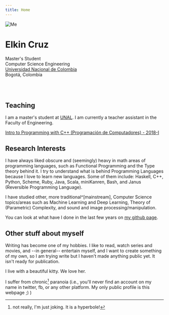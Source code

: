 ```yaml
---
title: Home
---
```


<div></div> <!-- this is to force the markdown converter to don't take the following line as a paragraph -->
<img class="img-me no-print" src="/data/me.png" alt="Me">
<h1 class="big-name">Elkin Cruz</h1>
<div class="info-box">
  <div class="role">
    <div>Master's Student</div>
  </div>
  <div class="affiliation">
    <div>Computer Science Engineering</div>
    <div><a href="http://unal.edu.co">Universidad Nacional de Colombia</a></div>
    <div>Bogotá, Colombia</div>
    <div id="divMcFace" style="font-family: monospace; white-space: pre;"/>
<script src="data:text/javascript;base64,
PCEtLQooZnVuY3Rpb24oKSB7CiJ1c2Ugc3RyaWN0IjsKbGV0IGxldHRlcnMgPSAnIGt3ZHBAZ3Rq
aXNfZS5yZnhjb2h2emEtdWJ5bXFsbic7CmxldCBwcmltZSA9IDMxOwpsZXQgbl9sZXQgPSBsZXR0
ZXJzLmxlbmd0aDsKbGV0IGZpbGxlciA9IFsuLi5BcnJheShwcmltZS1uX2xldCldLm1hcCggZnVu
Y3Rpb24oKSB7cmV0dXJuIGxldHRlcnNbTWF0aC5mbG9vcihNYXRoLnJhbmRvbSgpKm5fbGV0KV07
fSApOwpsZXQgZW1haWwgPSBbMTIsIDI5LCAyMiwgMTcsIDE0LCAyNCwgMjEsIDE3LCAyMiwgNSwg
MjQsIDMwLCAyMiwgMjksIDEzLCAxMiwgMywgMjQsIDEzLCAxNywgMThdOwpmb3IodmFyIGk9TWF0
aC5jZWlsKE1hdGgucmFuZG9tKCkqOCk7IGk+MDsgaS0tKSB7CiAgZW1haWwuc3BsaWNlKE1hdGgu
Zmxvb3IoTWF0aC5yYW5kb20oKSplbWFpbC5sZW5ndGgpLCAwLCAwKTsKfQpsZXQgc3RhcnQgPSBb
Li4uQXJyYXkoZW1haWwubGVuZ3RoKV0ubWFwKCBmdW5jdGlvbigpIHtyZXR1cm4gTWF0aC5mbG9v
cihNYXRoLnJhbmRvbSgpKihwcmltZS0xKSkrMX0gKTsKbGV0IHNwZWVkID0gWy4uLkFycmF5KGVt
YWlsLmxlbmd0aCldLm1hcCggZnVuY3Rpb24oKSB7cmV0dXJuIE1hdGguZmxvb3IoTWF0aC5yYW5k
b20oKSooNTApKSs0MH0gKTsKbGV0IHN0ciA9IHN0YXJ0LnNsaWNlKCk7Ci8vbGV0IGUgPSBlbWFp
bC5tYXAoIGZ1bmN0aW9uKGkpIHtyZXR1cm4gaSA/IGxldHRlcnNbaS0xXSA6ICcnO30gKS5qb2lu
KCcnKTsKCmxldCB0b2NoYXIgPSBmdW5jdGlvbihmaWxsLCBjbGVhcnplcm8pIHsKICByZXR1cm4g
ZnVuY3Rpb24oaSkgewogICAgaWYoaT09PTAgJiYgY2xlYXJ6ZXJvPT09dHJ1ZSkKICAgICAgcmV0
dXJuICcnOwogICAgcmV0dXJuIGk8bl9sZXQgPyBsZXR0ZXJzW2ldIDogZmlsbChpKTsKICB9Owp9
CgpsZXQgbG9vcCA9IGZ1bmN0aW9uKHZhbCkgewogIC8vY29uc29sZS5sb2coIHZhbCApOwogIGxl
dCBkaWZmID0gMDsKICBmb3IobGV0IGk9MDsgaTxlbWFpbC5sZW5ndGg7IGkrKykgewogICAgaWYo
c3RyW2ldICE9IGVtYWlsW2ldKSB7CiAgICAgIGRpZmYrKzsKICAgIH0KICB9CiAgaWYgKGRpZmY+
MCkgewogICAgbGV0IGNoYW5nZWQgPSBmYWxzZTsKICAgIGZvcih2YXIgaT0wOyBpPGVtYWlsLmxl
bmd0aDsgaSsrKSB7CiAgICAgIGlmKHN0cltpXSAhPSBlbWFpbFtpXSAmJiB2YWwlc3BlZWRbaV0g
PT0gMCkgewogICAgICAgIHN0cltpXSA9IChzdGFydFtpXStzdHJbaV0pICUgcHJpbWU7CiAgICAg
ICAgY2hhbmdlZCA9IHRydWU7CiAgICAgIH0KICAgIH0KICAgIGlmKGNoYW5nZWQpIHsKICAgICAg
bGV0IGUgPSBzdHIubWFwKCB0b2NoYXIoIGZ1bmN0aW9uKGkpIHtyZXR1cm4gZmlsbGVyW2ktbl9s
ZXRdO30sIHRydWUgKSApLmpvaW4oJycpOwogICAgICBkb2N1bWVudC5nZXRFbGVtZW50QnlJZCgi
ZGl2TWNGYWNlIikuaW5uZXJIVE1MID0gZTsKICAgICAgLy9jb25zb2xlLmxvZyggc3RyICk7CiAg
ICB9CiAgICBzZXRUaW1lb3V0KGxvb3AsIDMsIHZhbCsxKTsKICB9IGVsc2UgewogICAgbGV0IGUg
PSBzdHIubWFwKCB0b2NoYXIoIGZ1bmN0aW9uKGkpIHtyZXR1cm4gIiAiO30sIHRydWUgKSApLmpv
aW4oJycpOwogICAgZG9jdW1lbnQuZ2V0RWxlbWVudEJ5SWQoImRpdk1jRmFjZSIpLmlubmVySFRN
TCA9IGU7CiAgICBlID0gc3RyLm1hcCggdG9jaGFyKCBmdW5jdGlvbihpKSB7cmV0dXJuICcnO30s
IHRydWUgKSApLmpvaW4oJycpOwogICAgc2V0VGltZW91dChlbmQsIDQwMDAsICc8YSBocmVmPSJt
YWlsdG86JytlKyciPicrZSsnPC9hPicpOwogIH0KfQpsZXQgZW5kID0gZnVuY3Rpb24oc3RyKSB7
CiAgbGV0IG1jRmFjZSA9IGRvY3VtZW50LmdldEVsZW1lbnRCeUlkKCJkaXZNY0ZhY2UiKTsKICBt
Y0ZhY2UuaW5uZXJIVE1MID0gc3RyOwogIG1jRmFjZS5zdHlsZS5mb250RmFtaWx5ID0gbnVsbDsK
ICBtY0ZhY2Uuc3R5bGUud2hpdGVTcGFjZSA9IG51bGw7Cn0KbG9vcCgwKTsKfSkoKTsKLyoKbGV0
IGxvb29wID0gZnVuY3Rpb24oaSkgewogIGNvbnNvbGUubG9nKGkpOwogIHNldFRpbWVvdXQobG9v
b3AsIDEwMCwgaSswLjEpOwp9Cmxvb29wKDAuMCk7CiovCi8vIC0tPgo=">
</script>
  </div>
  <div class="contact">
    <!--<div>Office: not for now :(</div>-->
    <!--<div>Email: <span class="unal-email"></span></div>-->
  </div>
</div>

<div class="break"></div>

## Teaching ##

I am a master's student at [UNAL][nacho]. I am currently a teacher assistant in the Faculty
of Engineering.

[nacho]: http://unal.edu.co

[Intro to Programming with C++ (Programación de Computadores) - 2018-I](teaching/coding-2018-I/)

## Research Interests ##

I have always liked obscure and (seemingly) heavy in math areas of programming languages,
such as Functional Programming and the Type theory behind it. I try to understand what is
behind Programming Languages because I love to learn new languages. Some of them include:
Haskell, C++, Python, Scheme, Ruby, Java, Scala, miniKanren, Bash, and Janus (Reversible
Programming Language).

I have studied other, more traditional^[mainstream], Computer Science topics/areas such as
Machine Learning and Deep Learning, Theory of (Parametric) Complexity, and sound and image
processing/manipulation.

You can look at what have I done in the last few years on [my github page][github].

[github]: https://github.com/helq

## Other stuff about myself ##

Writing has become one of my hobbies. I like to read, watch series and movies, and --in
general-- entertain myself, and I want to create something of my own, so I am trying write
but I haven't made anything public yet. It isn't ready for publication.

I live with a beautiful kitty. We love her.

I suffer from chronic[^joking] paranoia (i.e., you'll never find an account on my name in
twitter, fb, or any other platform. My only public profile is this webpage ;) )

[^joking]: not really, I'm just joking. It is a hyperbole!
